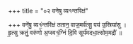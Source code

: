 +++
title = "०२ वनेषु व्य१न्तरिक्षं"

+++
वने॑षु॒ व्य१॒॑न्तरि॑क्षं ततान॒ वाज॒मर्व॑त्सु॒ पय॑ उ॒स्रिया॑सु ।  
हृ॒त्सु क्रतुं॒ वरु॑णो अ॒प्स्व१॒॑ग्निं दि॒वि सूर्य॑मदधा॒त्सोम॒मद्रौ॑ ॥